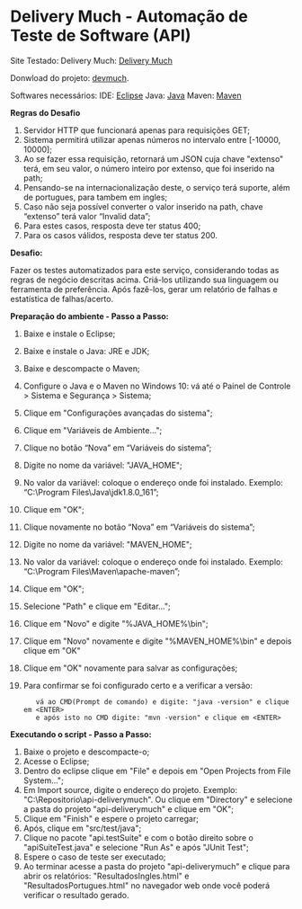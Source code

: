 ﻿
# [](https://github.com/essofd/devmuch) Delivery Much - Automação de Teste de Software (API)

Site Testado: Delivery Much: [Delivery Much](http://challengeqa.staging.devmuch.io/)

Donwload do projeto: [devmuch](https://github.com/essofd/devmuch/archive/master.zip).

Softwares necessários:
IDE: [Eclipse](http://www.eclipse.org/)
Java: [Java](http://www.oracle.com/technetwork/pt/java/index.html)
Maven: [Maven](https://maven.apache.org/download.cgi)

**Regras do Desafio**
1. Servidor HTTP que funcionará apenas para requisições GET;
2. Sistema permitirá utilizar apenas números no intervalo entre [-10000, 10000];
3. Ao se fazer essa requisição, retornará um JSON cuja chave "extenso" terá, em
seu valor, o número inteiro por extenso, que foi inserido na path;
4. Pensando-se na internacionalização deste, o serviço terá suporte, além de
portugues, para tambem em ingles;
5. Caso não seja possível converter o valor inserido na path, chave “extenso” terá
valor “Invalid data”;
6. Para estes casos, resposta deve ter status 400;
7. Para os casos válidos, resposta deve ter status 200.


**Desafio:**

Fazer os testes automatizados para este serviço, considerando todas as regras de negócio
descritas acima. Criá-los utilizando sua linguagem ou ferramenta de preferência. Após
fazê-los, gerar um relatório de falhas e estatística de falhas/acerto.


**Preparação do ambiente - Passo a Passo:**
 1. Baixe e instale o Eclipse;
 2. Baixe e instale o Java: JRE e JDK;
 3. Baixe e descompacte o Maven;
 4. Configure o Java e o Maven no Windows 10: vá até o Painel de Controle > Sistema e Segurança > Sistema;
 5. Clique em "Configurações avançadas do sistema";
 6. Clique em "Variáveis de Ambiente...";
 7. Clique no botão “Nova” em “Variáveis do sistema”;
 8. Digite no nome da variável: "JAVA_HOME";
 9. No valor da variável: coloque o endereço onde foi instalado. Exemplo: “C:\Program Files\Java\jdk1.8.0_161”;
 10. Clique em "OK";
 11. Clique novamente no botão “Nova” em “Variáveis do sistema”;
 12. Digite no nome da variável: "MAVEN_HOME";
 13. No valor da variável: coloque o endereço onde foi instalado. Exemplo: “C:\Program Files\Maven\apache-maven”;
 14. Clique em "OK";
 15. Selecione "Path" e clique em "Editar...";
 16. Clique em "Novo" e digite "%JAVA_HOME%\bin";
 17. Clique em "Novo" novamente e digite "%MAVEN_HOME%\bin" e depois clique em "OK"
 18. Clique em "OK" novamente para salvar as configurações;
 19. Para confirmar se foi configurado certo e a verificar a versão:

            vá ao CMD(Prompt de comando) e digite: "java -version" e clique em <ENTER>
            e após isto no CMD digite: "mvn -version" e clique em <ENTER>

**Executando o script - Passo a Passo:**
 1. Baixe o projeto e descompacte-o;
 2. Acesse o Eclipse;
 3. Dentro do eclipse clique em "File" e depois em "Open Projects from File System...";
 4. Em Import source, digite o endereço do projeto. Exemplo: "C:\Repositorio\api-deliverymuch". Ou clique em "Directory" e selecione a pasta do projeto "api-deliverymuch" e clique em "OK";
 5. Clique em "Finish" e espere o projeto carregar;
 6. Após, clique em "src/test/java";
 7. Clique no pacote "api.testSuite" e com o botão direito sobre o "apiSuiteTest.java" e selecione "Run As" e após "JUnit Test";
 8. Espere o caso de teste ser executado;
 9. Ao terminar acesse a pasta do projeto "api-deliverymuch" e clique para abrir os relatórios: "ResultadosIngles.html" e "ResultadosPortugues.html" no navegador web onde você poderá verificar o resultado gerado.
